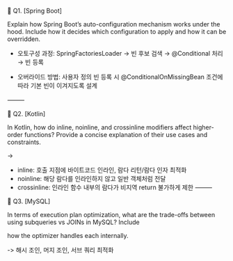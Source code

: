 🔹 Q1. [Spring Boot]

  

Explain how Spring Boot’s auto-configuration mechanism works under the hood. Include how it decides which configuration to apply and how it can be overridden.



- 오토구성 과정: SpringFactoriesLoader → 빈 후보 검색 → @Conditional 처리 → 빈 등록
            
- 오버라이드 방법: 사용자 정의 빈 등록 시 @ConditionalOnMissingBean 조건에 따라 기본 빈이 이겨지도록 설계

⸻

  

🔹 Q2. [Kotlin]

  

In Kotlin, how do inline, noinline, and crossinline modifiers affect higher-order functions? Provide a concise explanation of their use cases and constraints.




-> 
- inline: 호출 지점에 바이트코드 인라인, 람다 리턴/람다 인자 최적화
- noinline: 해당 람다를 인라인하지 않고 일반 객체처럼 전달
- crossinline: 인라인 함수 내부의 람다가 비지역 return 불가하게 제한
⸻

  

🔹 Q3. [MySQL]

  

In terms of execution plan optimization, what are the trade-offs between using subqueries vs JOINs in MySQL? Include 

how the optimizer handles each internally.

  
-> 해시 조인, 머지 조인, 서브 쿼리 최적화 